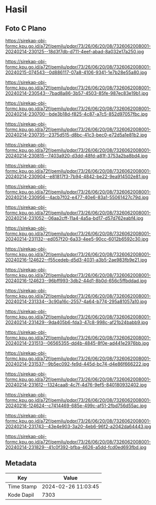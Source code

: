 # Hasil

## Foto C Plano

https://sirekap-obj-formc.kpu.go.id/a72f/pemilu/pdpr/73/26/06/20/08/7326062008001-20240214-230125--18d3f7db-d711-4eef-abad-8a032e17a250.jpg

https://sirekap-obj-formc.kpu.go.id/a72f/pemilu/pdpr/73/26/06/20/08/7326062008001-20240215-074543--0d886117-07a8-4106-9341-1e7b28e55a80.jpg

https://sirekap-obj-formc.kpu.go.id/a72f/pemilu/pdpr/73/26/06/20/08/7326062008001-20240214-230543--7bad8a86-3b57-4503-85fe-987ec83e19b1.jpg

https://sirekap-obj-formc.kpu.go.id/a72f/pemilu/pdpr/73/26/06/20/08/7326062008001-20240214-230700--bde3b18d-f825-4c87-a7c5-852d97057fbc.jpg

https://sirekap-obj-formc.kpu.go.id/a72f/pemilu/pdpr/73/26/06/20/08/7326062008001-20240214-230735--2375d515-d8bc-41c3-bec0-e72d5a1e81b2.jpg

https://sirekap-obj-formc.kpu.go.id/a72f/pemilu/pdpr/73/26/06/20/08/7326062008001-20240214-230815--7403a920-d3dd-48fd-a81f-3753a2ba8bd4.jpg

https://sirekap-obj-formc.kpu.go.id/a72f/pemilu/pdpr/73/26/06/20/08/7326062008001-20240214-230904--e81817f3-7b94-4842-be22-9ea914502e81.jpg

https://sirekap-obj-formc.kpu.go.id/a72f/pemilu/pdpr/73/26/06/20/08/7326062008001-20240214-230956--4acb7f02-e477-40e6-83a1-55061427c79d.jpg

https://sirekap-obj-formc.kpu.go.id/a72f/pemilu/pdpr/73/26/06/20/08/7326062008001-20240214-231052--06aa2cff-11a4-4a5a-bd17-d57d762eabf4.jpg

https://sirekap-obj-formc.kpu.go.id/a72f/pemilu/pdpr/73/26/06/20/08/7326062008001-20240214-231132--ed057f20-6a33-4ee5-90cc-6012b6592c30.jpg

https://sirekap-obj-formc.kpu.go.id/a72f/pemilu/pdpr/73/26/06/20/08/7326062008001-20240216-124622--f55cedeb-d5d3-4031-a3b5-2ae983fb9e21.jpg

https://sirekap-obj-formc.kpu.go.id/a72f/pemilu/pdpr/73/26/06/20/08/7326062008001-20240216-124623--96bff993-3db2-44d1-8b0d-656c5ffbddad.jpg

https://sirekap-obj-formc.kpu.go.id/a72f/pemilu/pdpr/73/26/06/20/08/7326062008001-20240214-231334--3c90a16c-2557-4a64-b774-295a81057a10.jpg

https://sirekap-obj-formc.kpu.go.id/a72f/pemilu/pdpr/73/26/06/20/08/7326062008001-20240214-231429--9da405b6-fda3-47c8-998c-af21b24babb9.jpg

https://sirekap-obj-formc.kpu.go.id/a72f/pemilu/pdpr/73/26/06/20/08/7326062008001-20240214-231513--06565355-dd4b-4845-8f0e-ad441e2976bb.jpg

https://sirekap-obj-formc.kpu.go.id/a72f/pemilu/pdpr/73/26/06/20/08/7326062008001-20240214-231537--9b5ec092-fe9d-445d-bc74-d4e86f666222.jpg

https://sirekap-obj-formc.kpu.go.id/a72f/pemilu/pdpr/73/26/06/20/08/7326062008001-20240214-231612--1324caa8-4c7f-4d76-9ef5-840180932402.jpg

https://sirekap-obj-formc.kpu.go.id/a72f/pemilu/pdpr/73/26/06/20/08/7326062008001-20240216-124624--c7414469-685e-499c-af51-2fbd756d55ac.jpg

https://sirekap-obj-formc.kpu.go.id/a72f/pemilu/pdpr/73/26/06/20/08/7326062008001-20240214-231743--43e4e903-3a20-4eb6-96f2-a2042da64443.jpg

https://sirekap-obj-formc.kpu.go.id/a72f/pemilu/pdpr/73/26/06/20/08/7326062008001-20240214-231829--41c0f392-bfba-4626-a5dd-fcd0ed693fbd.jpg


## Metadata

| Key        | Value               |
| ---------- | ------------------- |
| Time Stamp | 2024-02-26 11:03:45 |
| Kode Dapil | 7303                |



